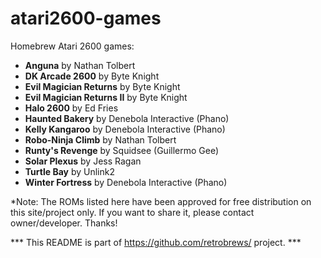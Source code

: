 # atari2600-games

Homebrew Atari 2600 games:

  - <b>Anguna</b> by Nathan Tolbert
 - <b>DK Arcade 2600</b> by Byte Knight
 - <b>Evil Magician Returns</b> by Byte Knight
 - <b>Evil Magician Returns II</b> by Byte Knight
 - <b>Halo 2600</b> by Ed Fries
 - <b>Haunted Bakery</b> by Denebola Interactive (Phano)
 - <b>Kelly Kangaroo</b> by Denebola Interactive (Phano)
 - <b>Robo-Ninja Climb</b> by Nathan Tolbert
 - <b>Runty's Revenge</b> by Squidsee (Guillermo Gee)
 - <b>Solar Plexus</b> by Jess Ragan
 - <b>Turtle Bay</b> by Unlink2
 - <b>Winter Fortress</b> by Denebola Interactive (Phano)


*Note: The ROMs listed here have been approved for free distribution on this site/project only. If you want to share it, please contact owner/developer. Thanks!

*** This README is part of https://github.com/retrobrews/ project. ***

